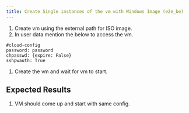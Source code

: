 ```yaml
---
title: Create Single instances of the vm with Windows Image (e2e_be)
---
```

1. Create vm using the external path for ISO image.
1. In user data mention the below to access the vm. 
```
#cloud-config
password: password
chpasswd: {expire: False}
sshpwauth: True
```
1. Create the vm and wait for vm to start.


## Expected Results
1. VM should come up and start with same config.
